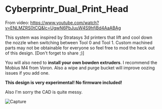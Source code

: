 # Cyberprintr_Dual_Print_Head
From video: https://www.youtube.com/watch?v=ENLMZRS0tCQ&lc=UgwN6PbJuuW4S9hfjBd4AaABAg

This system was inspired by Stratasys 3d printers that lift and cool down the nozzle when switching between Tool 0 and Tool 1.
Custom machined parts may not be obtainable for everyone so feel free to mod the heck out of this design. [Don't forget to share ;)]

You will also need to **install your own bowden extruders**. I recommend the Mobius M4 from Voron. Also a wipe and purge bucket will improve oozing issues if you add one.

**This design is very experimental! No firmware included!**

Also I'm sorry the CAD is quite messy.

![Capture](https://user-images.githubusercontent.com/45016982/133425073-6c20eaf1-8b96-4f4e-b42d-a8c401c936f8.PNG)
